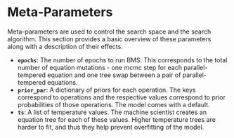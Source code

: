 # Meta-Parameters

Meta-parameters are used to control the search space and the search algorithm. This section provides a basic overview of these parameters along with a description of their effects. 

- **`epochs`**: The number of epochs to run BMS. This corresponds to the total number of equation mutations - one mcmc step for each parallel-tempered equation and one tree swap between a pair of parallel-tempered equations.
- **`prior_par`**: A dictionary of priors for each operation. The keys correspond to operations and the respective values correspond to prior probabilities of those operations. The model comes with a default.  
- **`ts`**: A list of temperature values. The machine scientist creates an equation tree for each of these values. Higher temperature trees are harder to fit, and thus they help prevent overfitting of the model.
